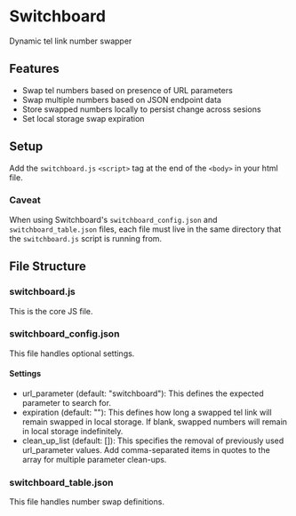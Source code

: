# Switchboard

Dynamic tel link number swapper

## Features

- Swap tel numbers based on presence of URL parameters
- Swap multiple numbers based on JSON endpoint data
- Store swapped numbers locally to persist change across sesions
- Set local storage swap expiration

## Setup

Add the `switchboard.js` `<script>` tag at the end of the `<body>` in your html file.

### Caveat

When using Switchboard's `switchboard_config.json` and `switchboard_table.json` files, each file must live in the same directory that the `switchboard.js` script is running from.

## File Structure

### switchboard.js

This is the core JS file.

### switchboard_config.json

This file handles optional settings.

#### Settings

- url_parameter (default: "switchboard"): This defines the expected parameter to search for.
- expiration (default: ""): This defines how long a swapped tel link will remain swapped in local storage. If blank, swapped numbers will remain in local storage indefinitely.
- clean_up_list (default: []): This specifies the removal of previously used url_parameter values. Add comma-separated items in quotes to the array for multiple parameter clean-ups.

### switchboard_table.json

This file handles number swap definitions.
